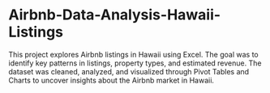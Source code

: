 # Airbnb-Data-Analysis-Hawaii-Listings
This project explores Airbnb listings in Hawaii using Excel. The goal was to identify key patterns in listings, property types, and estimated revenue. The dataset was cleaned, analyzed, and visualized through Pivot Tables and Charts to uncover insights about the Airbnb market in Hawaii.
